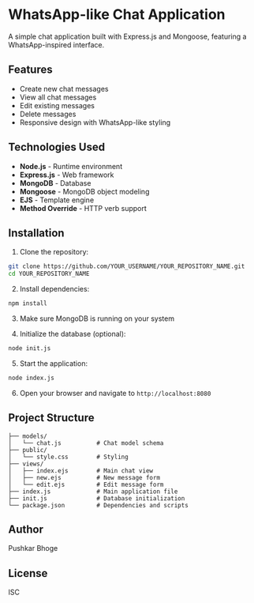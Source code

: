 # WhatsApp-like Chat Application

A simple chat application built with Express.js and Mongoose, featuring a WhatsApp-inspired interface.

## Features

- Create new chat messages
- View all chat messages
- Edit existing messages
- Delete messages
- Responsive design with WhatsApp-like styling

## Technologies Used

- **Node.js** - Runtime environment
- **Express.js** - Web framework
- **MongoDB** - Database
- **Mongoose** - MongoDB object modeling
- **EJS** - Template engine
- **Method Override** - HTTP verb support

## Installation

1. Clone the repository:
```bash
git clone https://github.com/YOUR_USERNAME/YOUR_REPOSITORY_NAME.git
cd YOUR_REPOSITORY_NAME
```

2. Install dependencies:
```bash
npm install
```

3. Make sure MongoDB is running on your system

4. Initialize the database (optional):
```bash
node init.js
```

5. Start the application:
```bash
node index.js
```

6. Open your browser and navigate to `http://localhost:8080`

## Project Structure

```
├── models/
│   └── chat.js          # Chat model schema
├── public/
│   └── style.css        # Styling
├── views/
│   ├── index.ejs        # Main chat view
│   ├── new.ejs          # New message form
│   └── edit.ejs         # Edit message form
├── index.js             # Main application file
├── init.js              # Database initialization
└── package.json         # Dependencies and scripts
```

## Author

Pushkar Bhoge

## License

ISC